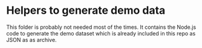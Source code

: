 # Helpers to generate demo data

This folder is probably not needed most of the times. It contains the Node.js code to generate the demo dataset which is already included
in this repo as JSON as as archive.